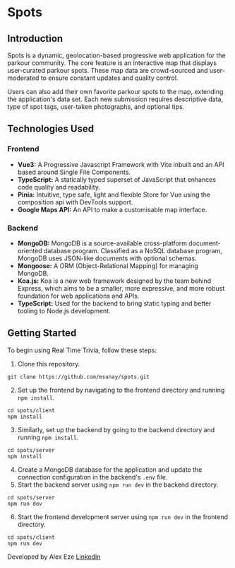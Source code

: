 # Spots
## Introduction
Spots is a dynamic, geolocation-based progressive web application for the parkour community. The core feature is an interactive map that displays user-curated parkour spots. These map data are crowd-sourced and user-moderated to ensure constant updates and quality control.

Users can also add their own favorite parkour spots to the map, extending the application's data set. Each new submission requires descriptive data, type of spot tags, user-taken photographs, and optional tips.

## Technologies Used

### Frontend

- **Vue3:** A Progressive Javascript Framework with Vite inbuilt and an API based around Single File Components.
- **TypeScript:** A statically typed superset of JavaScript that enhances code quality and readability.
- **Pinia:** Intuitive, type safe, light and flexible Store for Vue using the composition api with DevTools support.
- **Google Maps API:** An API to make a customisable map interface.

### Backend

- **MongoDB:** MongoDB is a source-available cross-platform document-oriented database program. Classified as a NoSQL database program, MongoDB uses JSON-like documents with optional schemas.
- **Mongoose:** A ORM (Object-Relational Mapping) for managing MongoDB.
- **Koa.js:** Koa is a new web framework designed by the team behind Express, which aims to be a smaller, more expressive, and more robust foundation for web applications and APIs.
- **TypeScript:** Used for the backend to bring static typing and better tooling to Node.js development.

## Getting Started

To begin using Real Time Trivia, follow these steps:

1. Clone this repository.
  ```
  git clone https://github.com/msunay/spots.git
  ```
2. Set up the frontend by navigating to the frontend directory and running `npm install`.
  ```
  cd spots/client
  npm install
  ```
3. Similarly, set up the backend by going to the backend directory and running `npm install`.
  ```
  cd spots/server
  npm install
  ```
4. Create a MongoDB database for the application and update the connection configuration in the backend's `.env` file.
5. Start the backend server using `npm run dev` in the backend directory.
  ```
  cd spots/server
  npm run dev
  ```
6. Start the frontend development server using `npm run dev` in the frontend directory.
  ```
  cd spots/client
  npm run dev
  ```


Developed by Alex Eze [LinkedIn](https://www.linkedin.com/in/alex-eze-822255a7/)
